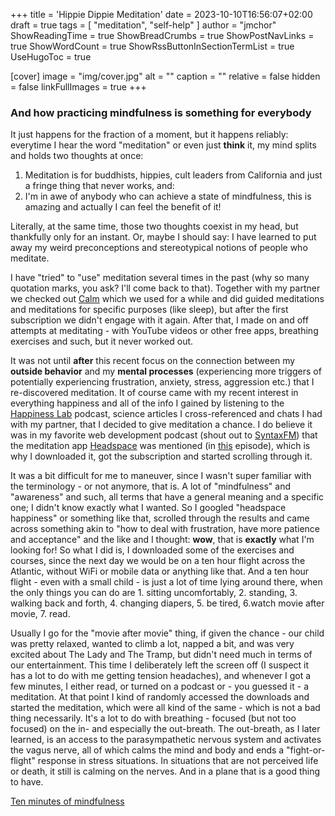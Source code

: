 +++
title = 'Hippie Dippie Meditation'
date = 2023-10-10T16:56:07+02:00
draft = true
tags = [ "meditation", "self-help" ]
author = "jmchor"
ShowReadingTime = true
ShowBreadCrumbs = true
ShowPostNavLinks = true
ShowWordCount = true
ShowRssButtonInSectionTermList = true
UseHugoToc = true

[cover]
image = "img/cover.jpg"
alt = "<alt text>"
caption = "<text>"
relative = false
hidden = false
linkFullImages = true
+++

### And how practicing mindfulness is something for everybody

It just happens for the fraction of a moment, but it happens reliably: everytime I hear the word "meditation" or even just ****think**** it, my mind splits and holds two thoughts at once:

1.  Meditation is for buddhists, hippies, cult leaders from California and just a fringe thing that never works, and:
2.  I'm in awe of anybody who can achieve a state of mindfulness, this is amazing and actually I can feel the benefit of it!

Literally, at the same time, those two thoughts coexist in my head, but thankfully only for an instant. Or, maybe I should say: I have learned to put away my weird preconceptions and stereotypical notions of people who meditate.

I have "tried" to "use" meditation several times in the past (why so many quotation marks, you ask? I'll come back to that). Together with my partner we checked out [Calm](https://www.calm.com/) which we used for a while and did guided meditations and meditations for specific purposes (like sleep), but after the first subscription we didn't engage with it again. After that, I made on and off attempts at meditating - with YouTube videos or other free apps, breathing exercises and such, but it never worked out.

It was not until **after** this recent focus on the connection between my ****outside behavior**** and my ****mental processes**** (experiencing more triggers of potentially experiencing frustration, anxiety, stress, aggression etc.) that I re-discovered meditation. It of course came with my recent interest in everything happiness and all of the info I gained by listening to the [Happiness Lab](https://www.pushkin.fm/podcasts/the-happiness-lab-with-dr-laurie-santos) podcast, science articles I cross-referenced and chats I had with my partner, that I decided to give meditation a chance. I do believe it was in my favorite web development podcast (shout out to [SyntaxFM](https://syntax.fm/)) that the meditation app [Headspace](https://www.headspace.com/) was mentioned (in [this](https://syntax.fm/show/532/supper-club-coding-with-adhd-with-dr-courtney-tolinski) episode), which is why I downloaded it, got the subscription and started scrolling through it.

It was a bit difficult for me to maneuver, since I wasn't super familiar with the terminology - or not anymore, that is. A lot of "mindfulness" and "awareness" and such, all terms that have a general meaning and a specific one; I didn't know exactly what I wanted. So I googled "headspace happiness" or something like that, scrolled through the results and came across something akin to "how to deal with frustration, have more patience and acceptance" and the like and I thought: **wow**, that is ****exactly**** what I'm looking for! So what I did is, I downloaded some of the exercises and courses, since the next day we would be on a ten hour flight across the Atlantic, without WiFi or mobile data or anything like that. And a ten hour flight - even with a small child - is just a lot of time lying around there, when the only things you can do are 1. sitting uncomfortably, 2. standing, 3. walking back and forth, 4. changing diapers, 5. be tired, 6.watch movie after movie, 7. read.

Usually I go for the "movie after movie" thing, if given the chance - our child was pretty relaxed, wanted to climb a lot, napped a bit, and was very excited about The Lady and The Tramp, but didn't need much in terms of our entertainment. This time I deliberately left the screen off (I suspect it has a lot to do with me getting tension headaches), and whenever I got a few minutes, I either read, or turned on a podcast or - you guessed it - a meditation. At that point I kind of randomly accessed the downloads and started the meditation, which were all kind of the same - which is not a bad thing necessarily. It's a lot to do with breathing - focused (but not too focused) on the in- and especially the out-breath. The out-breath, as I later learned, is an access to the parasympathetic nervous system and activates the vagus nerve, all of which calms the mind and body and ends a "fight-or-flight" response in stress situations. In situations that are not perceived life or death, it still is calming on the nerves. And in a plane that is a good thing to have.

[Ten minutes of mindfulness](https://www.ted.com/talks/andy_puddicombe_all_it_takes_is_10_mindful_minutes?language=en)